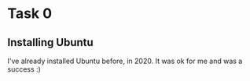 # Task 0 
## Installing Ubuntu
I've already installed Ubuntu before, in 2020. It was ok for me and was a success :)